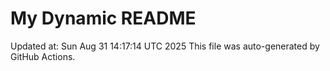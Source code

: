 # My Dynamic README
Updated at: Sun Aug 31 14:17:14 UTC 2025
This file was auto-generated by GitHub Actions.
